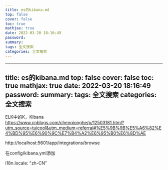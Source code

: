 ```yaml
---
title: es的kibana.md
top: false
cover: false
toc: true
mathjax: true
date: 2022-03-20 18:16:49
password:
summary:
tags: 全文搜索
categories: 全文搜索
---
```

---
title: es的kibana.md
top: false
cover: false
toc: true
mathjax: true
date: 2022-03-20 18:16:49
password:
summary:
tags: 全文搜索
categories: 全文搜索
---
ELK中的K，Kibana
https://www.cnblogs.com/chenqionghe/p/12503181.html?utm_source=tuicool&utm_medium=referral#%E5%9B%9B%E5%A6%82%E4%BD%95%E6%90%9C%E7%B4%A2%E6%95%B0%E6%8D%AE


http://localhost:5601/app/integrations/browse

在config/kibana.yml添加

i18n.locale: "zh-CN"

